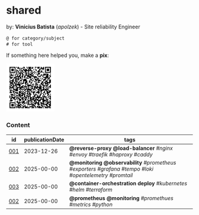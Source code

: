 # shared

by: **Vinícius Batista** (*apolzek*) - Site reliability Engineer

```
@ for category/subject 
# for tool
```

If something here helped you, make a **pix**:

<img src="images/qrcode.jpeg" alt="qrcode_pix" width="130" height="130">

### Content

| id                  | publicationDate     | tags                                                                                                                  |
|-------------------- | ------------------- | --------------------------------------------------------------------------------------------------------------------- |
| [001](content/001)  | 2023-12-26          | **@reverse-proxy @load-balancer** *#nginx #envoy #traefik #haproxy #caddy*                                            |
| [002](content/002)  | 2025-00-00          | **@monitoring @observability** *#prometheus #exporters #grafana #tempo #loki #opentelemetry #promtail*                |
| [003](content/003)  | 2025-00-00          | **@container-orchestration deploy** *#kubernetes #helm #terraform*                                                    |
| [002](content/004)  | 2025-00-00          | **@prometheus @monitoring** *#promethues #metrics #python*                                                            |